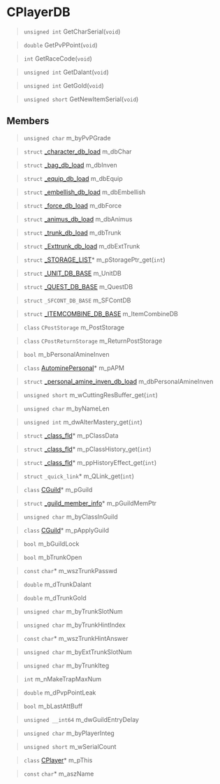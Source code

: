 # CPlayerDB
 
> `unsigned int` GetCharSerial(`void`)
 
> `double` GetPvPPoint(`void`)
 
> `int` GetRaceCode(`void`)
 
> `unsigned int` GetDalant(`void`)
 
> `unsigned int` GetGold(`void`)
 
> `unsigned short` GetNewItemSerial(`void`)
 
## Members
 
> `unsigned char` m_byPvPGrade
 
> `struct` [_character_db_load](lua/classes/_character_db_load.md) m_dbChar
 
> `struct` [_bag_db_load](lua/classes/_bag_db_load.md) m_dbInven
 
> `struct` [_equip_db_load](lua/classes/_equip_db_load.md) m_dbEquip
 
> `struct` [_embellish_db_load](lua/classes/_embellish_db_load.md) m_dbEmbellish
 
> `struct` [_force_db_load](lua/classes/_force_db_load.md) m_dbForce
 
> `struct` [_animus_db_load](lua/classes/_animus_db_load.md) m_dbAnimus
 
> `struct` [_trunk_db_load](lua/classes/_trunk_db_load.md) m_dbTrunk
 
> `struct` [_Exttrunk_db_load](lua/classes/_Exttrunk_db_load.md) m_dbExtTrunk
 
> `struct` [_STORAGE_LIST](lua/classes/_STORAGE_LIST.md)* m_pStoragePtr_get(`int`)
 
> `struct` [_UNIT_DB_BASE](lua/classes/_UNIT_DB_BASE.md) m_UnitDB
 
> `struct` [_QUEST_DB_BASE](lua/classes/_QUEST_DB_BASE.md) m_QuestDB
 
> `struct` `_SFCONT_DB_BASE` m_SFContDB
 
> `struct` [_ITEMCOMBINE_DB_BASE](lua/classes/_ITEMCOMBINE_DB_BASE.md) m_ItemCombineDB
 
> `class` `CPostStorage` m_PostStorage
 
> `class` `CPostReturnStorage` m_ReturnPostStorage
 
> `bool` m_bPersonalAmineInven
 
> `class` [AutominePersonal](lua/classes/AutominePersonal.md)* m_pAPM
 
> `struct` [_personal_amine_inven_db_load](lua/classes/_personal_amine_inven_db_load.md) m_dbPersonalAmineInven
 
> `unsigned short` m_wCuttingResBuffer_get(`int`)
 
> `unsigned char` m_byNameLen
 
> `unsigned int` m_dwAlterMastery_get(`int`)
 
> `struct` [_class_fld](lua/classes/_class_fld.md)* m_pClassData
 
> `struct` [_class_fld](lua/classes/_class_fld.md)* m_pClassHistory_get(`int`)
 
> `struct` [_class_fld](lua/classes/_class_fld.md)* m_ppHistoryEffect_get(`int`)
 
> `struct` `_quick_link`* m_QLink_get(`int`)
 
> `class` [CGuild](lua/classes/CGuild.md)* m_pGuild
 
> `struct` [_guild_member_info](lua/classes/_guild_member_info.md)* m_pGuildMemPtr
 
> `unsigned char` m_byClassInGuild
 
> `class` [CGuild](lua/classes/CGuild.md)* m_pApplyGuild
 
> `bool` m_bGuildLock
 
> `bool` m_bTrunkOpen
 
> `const` `char`* m_wszTrunkPasswd
 
> `double` m_dTrunkDalant
 
> `double` m_dTrunkGold
 
> `unsigned char` m_byTrunkSlotNum
 
> `unsigned char` m_byTrunkHintIndex
 
> `const` `char`* m_wszTrunkHintAnswer
 
> `unsigned char` m_byExtTrunkSlotNum
 
> `unsigned char` m_byTrunkIteg
 
> `int` m_nMakeTrapMaxNum
 
> `double` m_dPvpPointLeak
 
> `bool` m_bLastAttBuff
 
> `unsigned __int64` m_dwGuildEntryDelay
 
> `unsigned char` m_byPlayerInteg
 
> `unsigned short` m_wSerialCount
 
> `class` [CPlayer](lua/classes/CPlayer.md)* m_pThis
 
> `const` `char`* m_aszName
 
